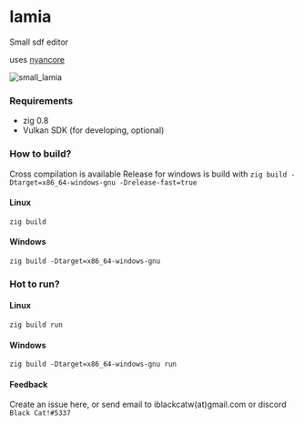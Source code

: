 # lamia
Small sdf editor

uses [nyancore](https://github.com/Black-Cat/nyancore)

![small_lamia](https://user-images.githubusercontent.com/10657551/142719390-d5692410-8b83-4eca-add8-772bfc73a364.png)

### Requirements

* zig 0.8
* Vulkan SDK (for developing, optional)

### How to build?
Cross compilation is available
Release for windows is build with `zig build -Dtarget=x86_64-windows-gnu -Drelease-fast=true`

#### Linux
```
zig build
```
#### Windows
```
zig build -Dtarget=x86_64-windows-gnu
```

### Hot to run?

#### Linux
```
zig build run
```
#### Windows
```
zig build -Dtarget=x86_64-windows-gnu run
```

#### Feedback

Create an issue here, or send email to iblackcatw(at)gmail.com or discord `Black Cat!#5337`
